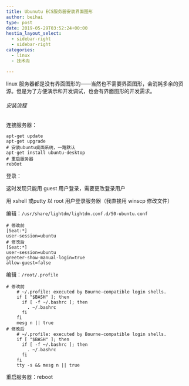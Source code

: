 ```yaml
---
title: Ubunutu ECS服务器安装界面图形
author: beihai
type: post
date: 2019-05-29T03:52:24+00:00
hestia_layout_select:
  - sidebar-right
  - sidebar-right
categories:
  - linux
  - 技术向

---
```

linux 服务器都是没有界面图形的——当然也不需要界面图形，会消耗多余的资源。但是为了方便演示和开发调试，也会有界面图形的开发需求。

###### 安装流程

连接服务器：

<pre class="pure-highlightjs"><code class="null">apt-get update
apt-get upgrade
# 安装ubuntu桌面系统，一路默认
apt-get install ubuntu-desktop
# 重启服务器
reb0ot</code></pre>

登录：
  
这时发现只能用 guest 用户登录，需要更改登录用户
  
用 xshell 或putty 以 root 用户登录服务器（我直接用 winscp 修改文件）
  
编辑：<code class="null">/usr/share/lightdm/lightdm.conf.d/50-ubuntu.conf</code>

<pre class="pure-highlightjs"><code class="null"># 修改前
[Seat:*]
user-session=ubuntu
# 修改后
[Seat:*]
user-session=ubuntu
greeter-show-manual-login=true
allow-guest=false</code></pre>

编辑：<code class="null">/root/.profile</code>

<pre class="pure-highlightjs"><code class="null"># 修改前
	# ~/.profile: executed by Bourne-compatible login shells.
	if [ "$BASH" ]; then
	  if [ -f ~/.bashrc ]; then
	    . ~/.bashrc
	  fi
	fi
	mesg n || true
# 修改后
	# ~/.profile: executed by Bourne-compatible login shells.
	if [ "$BASH" ]; then
	  if [ -f ~/.bashrc ]; then
	    . ~/.bashrc
	  fi
	fi
	tty -s && mesg n || true</code></pre>

重启服务器：reboot
  
&nbsp;
  
&nbsp;